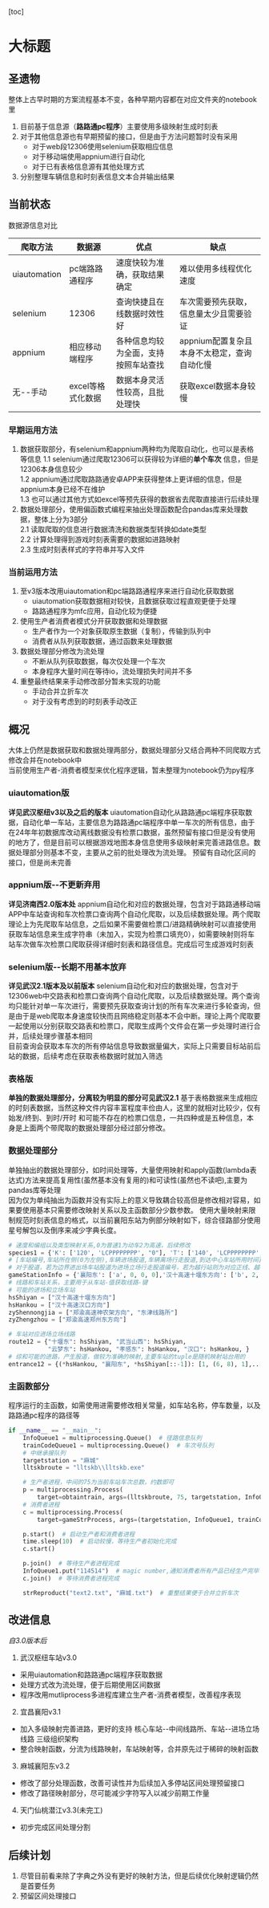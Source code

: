 [toc]
# 大标题
## 圣遗物
整体上古早时期的方案流程基本不变，各种早期内容都在对应文件夹的notebook里  
1. 目前基于信息源（**路路通pc程序**）主要使用多级映射生成时刻表
2. 对于其他信息源也有早期预留的接口，但是由于方法问题暂时没有采用
   - 对于web段12306使用selenium获取相应信息
   - 对于移动端使用appnium进行自动化
   - 对于已有表格信息源有其他处理方式
3. 分别整理车辆信息和时刻表信息文本合并输出结果  

## 当前状态  

数据源信息对比  

| 爬取方法     | 数据源            | 优点                                 | 缺点                                        |
| ------------ | ----------------- | ------------------------------------ | ------------------------------------------- |
| uiautomation | pc端路路通程序    | 速度快较为准确，获取结果确定         | 难以使用多线程优化速度                      |
| selenium     | 12306             | 查询快捷且在线数据时效性好           | 车次需要预先获取，信息量太少且需要验证      |
| appnium      | 相应移动端程序    | 各种信息均较为全面，支持按照车站查找 | appnium配置复杂且本身不太稳定，查询自动化慢 |
| 无--手动     | excel等格式化数据 | 数据本身灵活性较高，且批处理快       | 获取excel数据本身较慢                       |

### 早期运用方法
1. 数据获取部分，有selenium和appnium两种均为爬取自动化，也可以是表格等信息
    1.1 selenium通过爬取12306可以获得较为详细的<b>单个车次</b> 信息，但是12306本身信息较少  
    1.2 appnium通过爬取路路通安卓APP来获得整体上更详细的信息，但是appnium本身已经不在维护  
    1.3 也可以通过其他方式如excel等预先获得的数据省去爬取直接进行后续处理
2. 数据处理部分，使用偏函数式编程来抽出处理函数配合pandas库来处理数据，整体上分为3部分  
    2.1 读取爬取的信息进行数据清洗和数据类型转换如date类型  
    2.2 计算处理得到游戏时刻表需要的数据如进路映射    
    2.3 生成时刻表样式的字符串并写入文件

### 当前运用方法
1. 至v3版本改用uiautomation和pc端路路通程序来进行自动化获取数据
   - uiautomation获取数据相对较快，且数据获取过程直观更便于处理
   - 路路通程序为mfc应用，自动化较为便捷
2. 使用生产者消费者模式分开获取数据和处理数据
   - 生产者作为一个对象获取原生数据（复制），传输到队列中
   - 消费者从队列获取数据，通过函数来处理数据
3. 数据处理部分修改为流处理
   - 不断从队列获取数据，每次仅处理一个车次
   - 本身程序大量时间在等待io，流处理损失时间并不多
4. 重整最终结果来手动修改部分暂未实现的功能
    - 手动合并立折车次
    - 对于没有考虑到的时刻表手动改正


## 概况  
大体上仍然是数据获取和数据处理两部分，数据处理部分又结合两种不同爬取方式修改合并在notebook中  
当前使用生产者-消费者模型来优化程序逻辑，暂未整理为notebook仍为py程序
### uiautomation版
**详见武汉枢纽v3以及之后的版本**
uiautomation自动化从路路通pc端程序获取数据，自动化单一车站，主要信息为路路通pc端程序中单一车次的所有信息，由于在24年年初数据库改动离线数据没有检票口数据，虽然预留有接口但是没有使用的地方了，但是目前可以根据游戏地图本身信息使用多级映射来完善进路信息。数据处理部分则基本不变，主要从之前的批处理改为流处理。
预留有自动化区间的接口，但是尚未完善

### appnium版--不更新弃用  
**详见济南西2.0版本处**
appnium自动化和对应的数据处理，包含对于路路通移动端APP中车站查询和车次检票口查询两个自动化爬取，以及后续数据处理。两个爬取理论上为先爬取车站信息，之后如果不需要做检票口/进路精确映射可以直接使用获取车站信息来生成字符串（未加入，实现为检票口填充0），如需要映射则将车站车次做车次检票口爬取获得详细时刻表和路径信息。完成后可生成游戏时刻表  

### selenium版--长期不用基本放弃  
**详见武汉2.1版本及以前版本**
selenium自动化和对应的数据处理，包含对于12306web中交路表和检票口查询两个自动化爬取，以及后续数据处理。两个查询均只能针对单一车次进行，需要预先获取查询计划的所有车次来进行多轮查询，但是由于是web爬取本身速度较快而且网络稳定则基本不会中断。理论上两个爬取要一起使用以分别获取交路表和检票口，爬取生成两个文件会在第一步处理时进行合并，后续处理步骤基本相同  
目前查询会获取本车次的所有停站信息导致数据量偏大，实际上只需要目标站前后站的数据，后续考虑在获取表格数据时就加入筛选  

### 表格版
**单独的数据处理部分，分离较为明显的部分可见武汉2.1**
基于表格数据来生成相应的时刻表数据，当然这种文件内容丰富程度丰俭由人，这里的就相对比较少，仅有 始发/终到、到时/开时 和可能不存在的检票口信息，一共四种或是五种信息，本身是上面两个带爬取的数据处理部分经过部分修改。


### 数据处理部分   
单独抽出的数据处理部分，如时间处理等，大量使用映射和apply函数(lambda表达式)方法来提高复用性(虽然基本没有复用的)和可读性(虽然也不读吧),主要为pandas库等处理  
因为仅为单纯抽出为函数并没有实际上的意义导致耦合较高但是修改相对容易，如果要使用基本只需要修改映射关系以及主函数部分少数参数。
使用大量映射来限制规范时刻表信息的格式，以当前襄阳东站为例部分映射如下，综合径路部分使用星号解包以及倒序来减少字典长度。  
```python
# 速度和编组以及类型映射关系,0为普速1为动车2为高速，后续修改
species1 = {'K': ['120', 'LCPPPPPPPP', "0"], 'T': ['140', 'LCPPPPPPPP', "0"]...}
# [车站编号,车站所在侧(0为左侧),车辆进场股道,车辆离场行走股道,到达中心车站所用时间]
# 对于股道，若为边界进出场车站股道为进场立场行走股道编号，若为越行站则为对应正线、越行线编号
gameStationInfo = {'襄阳东': ['a', 0, 0, 0],'汉十高速十堰东方向': ['b', 2, 1, 6],}
# 线路和车站关系，主要用于从车站-值获取线路-键
# 可能的进场和立场车站
hsShiyan = ["汉十高速十堰东方向"]
hsHankou = ["汉十高速汉口方向"]
zyShennongjia = ["郑渝高速神农架方向", "东津线路所"]
zyZhengzhou = ["郑渝高速郑州东方向"]

# 车站对应进场立场线路
route12 = {"十堰东": hsShiyan, "武当山西": hsShiyan, 
           "云梦东": hsHankou, "孝感东": hsHankou, "汉口": hsHankou, }
# 综和可能的进路，产生股道，做较为准确的映射,主要车站的tuple是随机映射站台用的
entrance12 = {(*hsHankou, "襄阳东", *hsShiyan[::-1]): [1, (6, 8), 1],......}
```  
  
### 主函数部分
程序运行的主函数，如需使用进需要修改相关常量，如车站名称，停车数量，以及路路通pc程序的路径等
```python
if __name__ == "__main__":
    InfoQueue1 = multiprocessing.Queue()  # 径路信息队列
    trainCodeQueue1 = multiprocessing.Queue()  # 车次号队列
    # 中继承接队列
    targetstation = "麻城"
    lltskbroute = "lltskb\\lltskb.exe"

    # 生产者进程，中间的75为当前车站车次总数，约数即可
    p = multiprocessing.Process(
        target=obtaintrain, args=(lltskbroute, 75, targetstation, InfoQueue1, trainCodeQueue1,))
    # 消费者进程
    c = multiprocessing.Process(
        target=gameStrProcess, args=(targetstation, InfoQueue1, trainCodeQueue1, "text2.txt"))

    p.start()  # 启动生产者和消费者进程
    time.sleep(10)  # 启动较慢，等待生产者初始化完成
    c.start()

    p.join()  # 等待生产者进程完成
    InfoQueue1.put("114514")  # magic number,通知消费者所有产品已经生产完毕
    c.join()  # 等待消费者进程完成

    strReproduct("text2.txt", "麻城.txt")  # 重整结果便于合并立折车次
```

## 改进信息
*自3.0版本后*
1. 武汉枢纽车站v3.0
- 采用uiautomation和路路通pc端程序获取数据
- 处理方式改为流处理，便于后期使用区间数据
- 程序改用mutliprocess多进程库建立生产者-消费者模型，改善程序表现
2. 宜昌襄阳v3.1
- 加入多级映射完善进路，更好的支持 核心车站--中间线路所、车站--进场立场线路 三级组织架构
- 整合映射函数，分流为线路映射，车站映射等，合并原先过于稀碎的映射函数
3. 麻城襄阳东v3.2
- 修改了部分处理函数，改善可读性并为后续加入多停站区间处理预留接口
- 修改了路径映射部分，尽可能减少字符写入以减少前期工作量
4. 天门仙桃潜江v3.3(未完工)
- 初步完成区间处理分割

## 后续计划
1. 尽管目前看来除了字典之外没有更好的映射方法，但是后续优化映射逻辑仍然是首要任务  
2. 预留区间处理接口  
